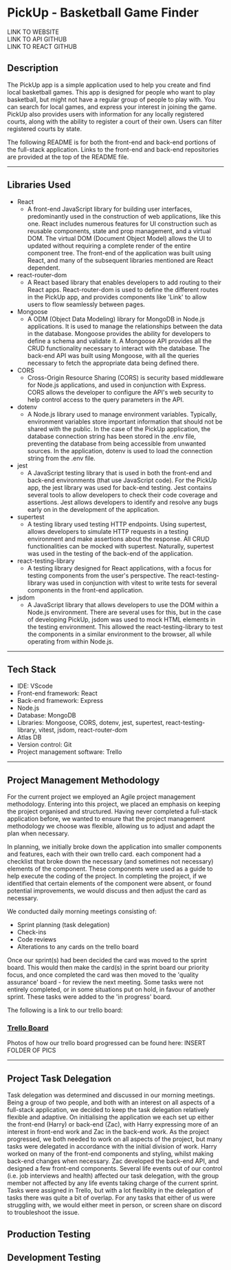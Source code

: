 # PickUp - Basketball Game Finder

LINK TO WEBSITE  
LINK TO API GITHUB  
LINK TO REACT GITHUB

## Description

The PickUp app is a simple application used to help you create and find local basketball games. This app is designed for people who want to play basketball, but might not have a regular group of people to play with. You can search for local games, and express your interest in joining the game. PickUp also provides users with information for any locally registered courts, along with the ability to register a court of their own. Users can filter registered courts by state.  
  
The following README is for both the front-end and back-end portions of the full-stack application. Links to the front-end and back-end repositories are provided at the top of the README file.

---

## Libraries Used

* React
  * A front-end JavaScript library for building user interfaces, predominantly used in the construction of web applications, like this one. React includes numerous features for UI construction such as reusable components, state and prop management, and a virtual DOM. The virtual DOM (Document Object Model) allows the UI to updated without requiring a complete render of the entire component tree. The front-end of the application was built using React, and many of the subsequent libraries mentioned are React dependent.
* react-router-dom
  * A React based library that enables developers to add routing to their React apps. React-router-dom is used to define the different routes in the PickUp app, and provides components like 'Link' to allow users to flow seamlessly between pages.
* Mongoose
  * A ODM (Object Data Modeling) library for MongoDB in Node.js applications. It is used to manage the relationships between the data in the database. Mongoose provides the ability for developers to define a schema and validate it. A Mongoose API provides all the CRUD functionality necessary to interact with the database. The back-end API was built using Mongoose, with all the queries necessary to fetch the appropriate data being defined there.
* CORS
  * Cross-Origin Resource Sharing (CORS) is security based middleware for Node.js applications, and used in conjunction with Express. CORS allows the developer to configure the API's web security to help control access to the query parameters in the API.
* dotenv
  * A Node.js library used to manage environment variables. Typically, environment variables store important information that should not be shared with the public. In the case of the PickUp application, the database connection string has been stored in the .env file, preventing the database from being accessible from unwanted sources. In the application, dotenv is used to load the connection string from the .env file.
* jest
  * A JavaScript testing library that is used in both the front-end and back-end environments (that use JavaScript code). For the PickUp app, the jest library was used for back-end testing. Jest contains several tools to allow developers to check their code coverage and assertions. Jest allows developers to identify and resolve any bugs early on in the development of the application.
* supertest
  * A testing library used testing HTTP endpoints. Using supertest, allows developers to simulate HTTP requests in a testing environment and make assertions about the response. All CRUD functionalities can be mocked with supertest. Naturally, supertest was used in the testing of the back-end of the application.
* react-testing-library
  * A testing library designed for React applications, with a focus for testing components from the user's perspective. The react-testing-library was used in conjunction with vitest to write tests for several components in the front-end application.
* jsdom
  * A JavaScript library that allows developers to use the DOM within a Node.js environment. There are several uses for this, but in the case of developing PickUp, jsdom was used to mock HTML elements in the testing environment. This allowed the react-testing-library to test the components in a similar environment to the browser, all while operating from within Node.js.

---

## Tech Stack

* IDE: VScode
* Front-end framework: React
* Back-end framework: Express
* Node.js
* Database: MongoDB
* Libraries: Mongoose, CORS, dotenv, jest, supertest, react-testing-library, vitest, jsdom, react-router-dom
* Atlas DB
* Version control: Git
* Project management software: Trello

---

## Project Management Methodology

For the current project we employed an Agile project management methodology. Entering into this project, we placed an emphasis on keeping the project organised and structured. Having never completed a full-stack application before, we wanted to ensure that the project management methodology we choose was flexible, allowing us to adjust and adapt the plan when necessary.  
  
In planning, we initially broke down the application into smaller components and features, each with their own trello card. each component had a checklist that broke down the necessary (and sometimes not necessary) elements of the component. These components were used as a guide to help execute the coding of the project. In completing the project, if we identified that certain elements of the component were absent, or found potential improvements, we would discuss and then adjust the card as necessary.
  
We conducted daily morning meetings consisting of:

* Sprint planning (task delegation)
* Check-ins
* Code reviews
* Alterations to any cards on the trello board

Once our sprint(s) had been decided the card was moved to the sprint board. This would then make the card(s) in the sprint board our priority focus, and once completed the card was then moved to the 'quality assurance' board - for review the next meeting. Some tasks were not entirely completed, or in some situations put on hold, in favour of another sprint. These tasks were added to the 'in progress' board.

The following is a link to our trello board:  
### [Trello Board](https://trello.com/b/GObk5Xc6/pickup)

Photos of how our trello board progressed can be found here:
INSERT FOLDER OF PICS

---

## Project Task Delegation

Task delegation was determined and discussed in our morning meetings. Being a group of two people, and both with an interest on all aspects of a full-stack application, we decided to keep the task delegation relatively flexible and adaptive. On initialising the application we each set up either the front-end (Harry) or back-end (Zac), with Harry expressing more of an interest in front-end work and Zac in the back-end work. As the project progressed, we both needed to work on all aspects of the project, but many tasks were delegated in accordance with the initial division of work. Harry worked on many of the front-end components and styling, whilst making back-end changes when necessary. Zac developed the back-end API, and designed a few front-end components. Several life events out of our control (i.e. job interviews and health) affected our task delegation, with the group member not affected by any life events taking charge of the current sprint. Tasks were assigned in Trello, but with a lot flexiblity in the delegation of tasks there was quite a bit of overlap. For any tasks that either of us were struggling with, we would either meet in person, or screen share on discord to troubleshoot the issue.

## Production Testing

## Development Testing
